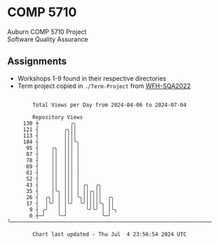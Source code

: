 # COMP 5710
Auburn COMP 5710 Project  
Software Quality Assurance

## Assignments
- Workshops 1-9 found in their respective directories
- Term project copied in `./Term-Project` from [WFH-SQA2022](https://github.com/wumphlett/WFH-SQA2022-AUBURN)

```

        Total Views per Day from 2024-04-06 to 2024-07-04

        Repository Views
     130 ┼          ╭╮
     121 ┤        ╭╮││
     113 ┤        ││││
     104 ┤        │││╰╮
      95 ┤    ╭╮  │││ │
      87 ┤    ││  │││ │
      78 ┤    ││  │││ │
      69 ┤    ││  │││ │
      61 ┤    ││  │││ │
      52 ┤    ││  │││ │
      43 ┤    ││  │││ │ ╭╮  ╭╮
      35 ┤    │╰╮ │││ │ ││╭╮││
      26 ┤  ╭╮│ │ │││ ╰╮││││││  ╭╮
      17 ┤  │╰╯ │ │╰╯  ╰╯││││╰╮ ││
       9 ┤ ╭╯   │ │      ╰╯╰╯ │ │╰╮
       0 ┼─╯    ╰─╯           ╰─╯ ╰────────────────────────────────────────────────────────────────

        Chart last updated - Thu Jul  4 23:56:54 2024 UTC
        
```
